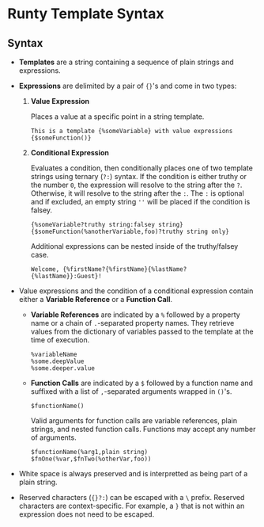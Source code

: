 # Runty Template Syntax

## Syntax

* **Templates** are a string containing a sequence of plain strings and expressions.

* **Expressions** are delimited by a pair of `{}`'s and come in two types:

    1.  **Value Expression**

        Places a value at a specific point in a string template.

        ```
        This is a template {%someVariable} with value expressions {$someFunction()}
        ```

    2.  **Conditional Expression**

        Evaluates a condition, then conditionally places one of two template strings using ternary (`?:`) syntax.
        If the condition is either truthy or the number `0`, the expression will resolve to the string after the `?`.
        Otherwise, it will resolve to the string after the `:`. The `:` is optional and if excluded, an empty 
        string `''` will be placed if the condition is falsey.

        ```
        {%someVariable?truthy string:falsey string} {$someFunction(%anotherVariable,foo)?truthy string only}
        ```

        Additional expressions can be nested inside of the truthy/falsey case.

        ```
        Welcome, {%firstName?{%firstName}{%lastName? {%lastName}}:Guest}!
        ```

*   Value expressions and the condition of a conditional expression contain either a **Variable Reference** or a **Function Call**.

    *   **Variable References** are indicated by a `%` followed by a property name or a chain of `.`-separated property names. They retrieve values from the dictionary of variables passed to the template at the time of execution.

        ```
        %variableName
        %some.deepValue
        %some.deeper.value
        ```

    *   **Function Calls** are indicated by a `$` followed by a function name and suffixed with a list of `,`-separated arguments wrapped in `()`'s.

        ```
        $functionName()
        ```

        Valid arguments for function calls are variable references, plain strings, and nested function calls. Functions may accept any number of arguments.

        ```
        $functionName(%arg1,plain string)
        $fnOne(%var,$fnTwo(%otherVar,foo))
        ```

* White space is always preserved and is interpretted as being part of a plain string.

* Reserved characters (`{}?:`) can be escaped with a `\` prefix. Reserved characters are context-specific. For example, a `}` that is not within an expression does not need to be escaped.
